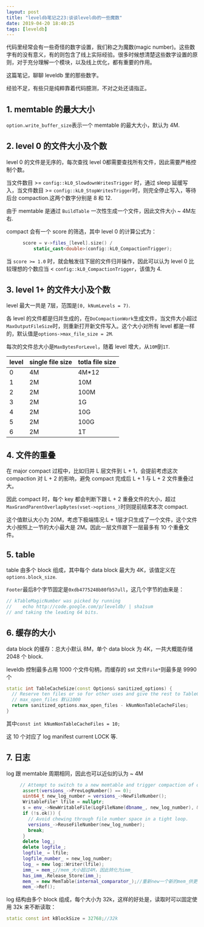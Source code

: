 ```yaml
---
layout: post
title: "leveldb笔记之23:谈谈leveldb的一些魔数"
date: 2019-04-20 18:40:25
tags: [leveldb]
---
```


代码里经常会有一些奇怪的数字设置，我们称之为魔数(magic number)。这些数字有的没有意义，有的则包含了线上实际经验。很多时候想清楚这些数字设置的原则，对于充分理解一个模块，以及线上优化，都有重要的作用。

这篇笔记，聊聊 leveldb 里的那些数字。

经验不足，有些只是纯粹靠着代码臆测，不对之处还请指正。

## 1. memtable 的最大大小

`option.write_buffer_size`表示一个 memtable 的最大大小，默认为 4M.

## 2. level 0 的文件大小及个数

level 0 的文件是无序的，每次查找 level 0都需要查找所有文件，因此需要严格控制个数。

当文件数目 >= `config::kL0_SlowdownWritesTrigger` 时，通过 sleep 延缓写入，当文件数目 >= `config::kL0_StopWritesTrigger`时，则完全停止写入，等待后台 compaction.这两个数字分别是 8 和 12.

由于 memtable 是通过 `BuildTable` 一次性生成一个文件，因此文件大小 ~ 4M左右.

compact 会有一个 score 的筛选，其中 level 0 的计算公式为：

```cpp
      score = v->files_[level].size() /
          static_cast<double>(config::kL0_CompactionTrigger);
```

当 `score >= 1.0` 时，就会触发往下层的文件归并操作，因此可以认为 level 0 比较理想的个数应当 < `config::kL0_CompactionTrigger`，该值为 4.

## 3. level 1+ 的文件大小及个数

level 最大一共是 7层，范围是`[0, kNumLevels = 7)`.

各 level 的文件都是归并生成的，在`DoCompactionWork`生成文件，当文件大小超过`MaxOutputFileSize`时，则重新打开新文件写入。这个大小对所有 level 都是一样的，默认值是`options->max_file_size = 2M`.

每次的文件总大小是`MaxBytesForLevel`，随着 level 增大，从`10M`到`1T`.

|level  |single file size   |totla file size  |
|--|--|--|
|0  |4M  |4M*12  |
|1  |2M  |10M  |
|2  |2M  |100M  |
|3  |2M  |1G  |
|4  |2M  |10G  |
|5  |2M  |100G  |
|6  |2M  |1T  |

## 4. 文件的重叠

在 major compact 过程中，比如归并 L 层文件到 L + 1，会提前考虑这次 compaction 对 L + 2 的影响，避免 compact 完成后 L + 1 与 L + 2 文件重叠过大。

因此 compact 时，每个 key 都会判断下跟 L + 2 重叠文件的大小，超过`MaxGrandParentOverlapBytes(vset->options_)`时则提前结束本次 compact.

这个值默认大小为 20M，考虑下极端情况:L + 1层才只生成了一个文件，这个文件大小按照上一节的大小最大是 2M。因此一层文件跟下一层最多有 10 个重叠文件。

## 5. table

table 由多个 block 组成，其中每个 data block 最大为 4K，该值定义在`options.block_size`.

`Footer`最后8个字节固定是`0xdb4775248b80fb57ull`，这几个字节的由来是：

```cpp
// kTableMagicNumber was picked by running
//    echo http://code.google.com/p/leveldb/ | sha1sum
// and taking the leading 64 bits.
```

## 6. 缓存的大小

data block 的缓存：总大小默认 8M，单个 data block 为 4K，一共大概能存储 2048 个 block.

leveldb 控制最多占用 1000 个文件句柄，而缓存的 sst 文件`File*`则最多是 9990 个

```cpp
static int TableCacheSize(const Options& sanitized_options) {
  // Reserve ten files or so for other uses and give the rest to TableCache.
  // max_open_files 默认1000
  return sanitized_options.max_open_files - kNumNonTableCacheFiles;
}
```

其中`const int kNumNonTableCacheFiles = 10;`

这 10 个对应了 log manifest current LOCK 等.

## 7. 日志

log 跟 memtable 周期相同，因此也可以近似的认为 ~ 4M

```cpp
     // Attempt to switch to a new memtable and trigger compaction of old
      assert(versions_->PrevLogNumber() == 0);
      uint64_t new_log_number = versions_->NewFileNumber();
      WritableFile* lfile = nullptr;
      s = env_->NewWritableFile(LogFileName(dbname_, new_log_number), &lfile);
      if (!s.ok()) {
        // Avoid chewing through file number space in a tight loop.
        versions_->ReuseFileNumber(new_log_number);
        break;
      }
      delete log_;
      delete logfile_;
      logfile_ = lfile;
      logfile_number_ = new_log_number;
      log_ = new log::Writer(lfile);
      imm_ = mem_;//mem_大小超过4M，因此转化为imm_
      has_imm_.Release_Store(imm_);
      mem_ = new MemTable(internal_comparator_);//重新new一个新的mem_供更新
      mem_->Ref();
```

log 结构由多个 block 组成，每个大小为 32k，这样的好处是，读取时可以固定使用 32k 来不断读取：

```cpp
static const int kBlockSize = 32768;//32k
```
